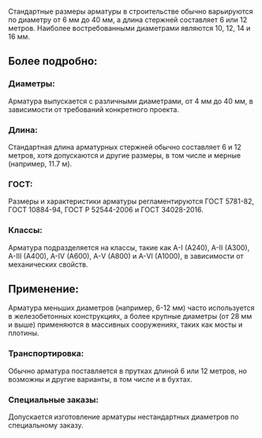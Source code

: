 Стандартные размеры арматуры в строительстве обычно варьируются по диаметру от 6 мм до 40 мм, а длина стержней составляет 6 или 12 метров. Наиболее востребованными диаметрами являются 10, 12, 14 и 16 мм. 
## Более подробно:
### Диаметры:
Арматура выпускается с различными диаметрами, от 4 мм до 40 мм, в зависимости от требований конкретного проекта. 
### Длина:
Стандартная длина арматурных стержней обычно составляет 6 и 12 метров, хотя допускаются и другие размеры, в том числе и мерные (например, 11.7 м). 
### ГОСТ:
Размеры и характеристики арматуры регламентируются ГОСТ 5781-82, ГОСТ 10884-94, ГОСТ Р 52544-2006 и ГОСТ 34028-2016. 
### Классы:
Арматура подразделяется на классы, такие как А-I (A240), А-II (A300), А-III (A400), А-IV (A600), А-V (A800) и А-VI (A1000), в зависимости от механических свойств. 
## Применение:
Арматура меньших диаметров (например, 6-12 мм) часто используется в железобетонных конструкциях, а более крупные диаметры (от 28 мм и выше) применяются в массивных сооружениях, таких как мосты и плотины. 
### Транспортировка:
Обычно арматура поставляется в прутках длиной 6 или 12 метров, но возможны и другие варианты, в том числе и в бухтах. 
### Специальные заказы:
Допускается изготовление арматуры нестандартных диаметров по специальному заказу. 